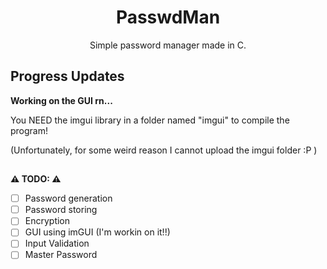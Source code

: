 <h1 align="center"> <b>PasswdMan</b> </h1>
<p align="center">Simple password manager made in C.</p>

## Progress Updates
**Working on the GUI rn...**

You NEED the imgui library in a folder named "imgui" to compile the program!

(Unfortunately, for some weird reason I cannot upload the imgui folder :P )

## 
**⚠️ TODO: ⚠️**
<!-- Some Goals for the Project. -->
- [ ] Password generation
- [ ] Password storing
- [ ] Encryption
- [ ] GUI using imGUI (I'm workin on it!!)
- [ ] Input Validation
- [ ] Master Password
